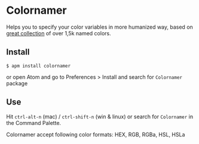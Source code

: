 # Colornamer

Helps you to specify your color variables in more humanized way, based on [great collection](http://chir.ag/projects/ntc/) of over 1,5k named colors.

## Install
```
$ apm install colornamer
```
or open Atom and go to Preferences > Install and search for `Colornamer` package


## Use
Hit `ctrl-alt-n` (mac) / `ctrl-shift-n` (win & linux) or search for `Colornamer` in the Command Palette.

Colornamer accept following color formats: HEX, RGB, RGBa, HSL, HSLa
